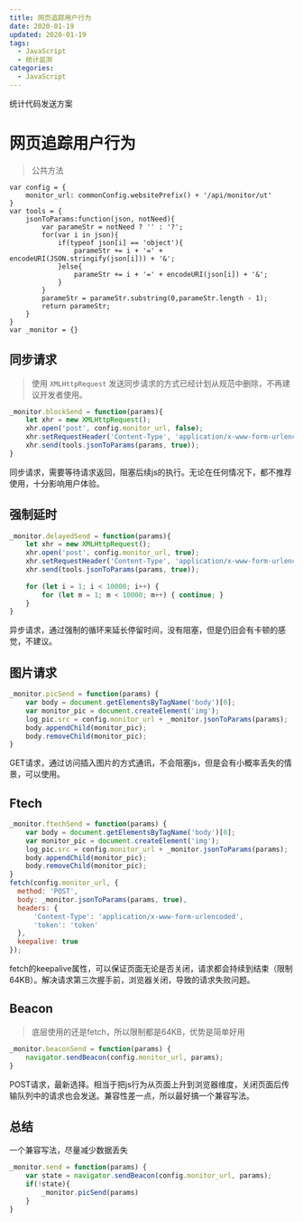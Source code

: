 ```yaml
---
title: 网页追踪用户行为
date: 2020-01-19
updated: 2020-01-19
tags: 
  - JavaScript
  - 统计监测
categories: 
  - JavaScript
---
```


统计代码发送方案

<!--more-->

# 网页追踪用户行为

> 公共方法

```
var config = {
    monitor_url: commonConfig.websitePrefix() + '/api/monitor/ut'
}
var tools = {
    jsonToParams:function(json, notNeed){
        var parameStr = notNeed ? '' : '?';
        for(var i in json){
            if(typeof json[i] == 'object'){
                parameStr += i + '=' + encodeURI(JSON.stringify(json[i])) + '&'; 
            }else{
                parameStr += i + '=' + encodeURI(json[i]) + '&'; 
            } 
        }
        parameStr = parameStr.substring(0,parameStr.length - 1);
        return parameStr;
    }
}
var _monitor = {}
```

## 同步请求

> 使用 `XMLHttpRequest` 发送同步请求的方式已经计划从规范中删除，不再建议开发者使用。

```javascript
_monitor.blockSend = function(params){
    let xhr = new XMLHttpRequest();
    xhr.open('post', config.monitor_url, false);
    xhr.setRequestHeader('Content-Type', 'application/x-www-form-urlencoded');
    xhr.send(tools.jsonToParams(params, true));
}
```

同步请求，需要等待请求返回，阻塞后续js的执行。无论在任何情况下，都不推荐使用，十分影响用户体验。

## 强制延时

```javascript
_monitor.delayedSend = function(params){
    let xhr = new XMLHttpRequest();
    xhr.open('post', config.monitor_url, true);
    xhr.setRequestHeader('Content-Type', 'application/x-www-form-urlencoded');
    xhr.send(tools.jsonToParams(params, true));
    
    for (let i = 1; i < 10000; i++) {
    	for (let m = 1; m < 10000; m++) { continue; }
    }
}
```

异步请求，通过强制的循环来延长停留时间，没有阻塞，但是仍旧会有卡顿的感觉，不建议。

## 图片请求

```javascript
_monitor.picSend = function(params) {
    var body = document.getElementsByTagName('body')[0];
    var monitor_pic = document.createElement('img');
    log_pic.src = config.monitor_url + _monitor.jsonToParams(params);
    body.appendChild(monitor_pic);
    body.removeChild(monitor_pic);
}
```

GET请求，通过访问插入图片的方式通讯，不会阻塞js，但是会有小概率丢失的情景，可以使用。

[^小概率丢失]: 其他请求的网络问题或者部分浏览器策略问题，导致离开页面前图片未渲染，没发请求

## Ftech

```javascript
_monitor.ftechSend = function(params) {
    var body = document.getElementsByTagName('body')[0];
    var monitor_pic = document.createElement('img');
    log_pic.src = config.monitor_url + _monitor.jsonToParams(params);
    body.appendChild(monitor_pic);
    body.removeChild(monitor_pic);
}
fetch(config.monitor_url, {
  method: 'POST',
  body: _monitor.jsonToParams(params, true),
  headers: {
      'Content-Type': 'application/x-www-form-urlencoded',
      'token': 'token'
  },
  keepalive: true
});
```

fetch的keepalive属性，可以保证页面无论是否关闭，请求都会持续到结束（限制64KB）。解决请求第三次握手前，浏览器关闭，导致的请求失败问题。

##  Beacon

> 底层使用的还是fetch，所以限制都是64KB，优势是简单好用

```javascript
_monitor.beaconSend = function(params) {
    navigator.sendBeacon(config.monitor_url, params);
}
```

POST请求，最新选择。相当于把js行为从页面上升到浏览器维度，关闭页面后传输队列中的请求也会发送。兼容性差一点，所以最好搞一个兼容写法。

[^兼容性]: IE、老版本浏览器、欧朋mini、IOS11.3/macOS10.13之前，都不支持。

[Safari的Beacon API问题]: https://www.ctrl.blog/entry/safari-beacon-issues.html	"Safari的Beacon API问题"

## 总结

一个兼容写法，尽量减少数据丢失

```javascript
_monitor.send = function(params) {
	var state = navigator.sendBeacon(config.monitor_url, params);
    if(!state){
    	_monitor.picSend(params)
    }
}
```

